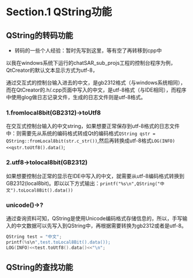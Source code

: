 # Section.1 QString功能

## QString的转码功能

- 转码的一些个人经验：暂时先写到这里，等有空了再转移到cpp中

以我在windows系统下运行的chatSAR_sub_projs工程的控制台程序为例，QtCreator的默认文本显示方式为utf-8，

通过交互式的控制台输入进去的中文，是gb2312格式（与windows系统相同），而在QtCreator的.h/.cpp页面中写入的中文，是utf-8格式（与IDE相同），而程序中使用glog做日志记录文件，生成的日志文件则是utf-8格式。

### 1.fromlocal8bit(GB2312)->toUtf8

在交互式控制台输入的中文string，如果想要正常保存到utf-8格式的日志文件中：则需要先从系统的编码格式转成Qt的编码格式`QString qstr = QString::fromLocal8bit(str.c_str())`,然后再转换成utf-8格式`LOG(INFO)<<qstr.toUtf8().data()`;

### 2.utf8->tolocal8bit(GB2312)

如果想要控制台正常的显示在IDE中写入的中文，就需要从utf-8编码格式转换到GB2312(local8bit)。即以以下方式输出：`printf("%s\n",QString("中文").toLocal8Bit().data())`

### unicode()->?

通过查询资料可知，QString是使用Unicode编码格式存储信息的，所以，手写输入的中文数据可以先写入到QString中，再根据需要转换为gb2312或者是utf-8。

```C++
QString test = "中文";
printf(%s\n",test.toLocal8Bit().data());
LOG(INFO)<<test.toUtf8().data()<<"\n";
```

## QString的查找功能
